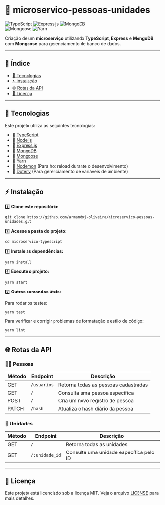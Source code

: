 # 🚀 microservico-pessoas-unidades

![TypeScript](https://img.shields.io/badge/TypeScript-Linguagem-blue?style=for-the-badge&logo=typescript)
![Express.js](https://img.shields.io/badge/Express.js-Framework-green?style=for-the-badge&logo=express)
![MongoDB](https://img.shields.io/badge/MongoDB-Database-darkgreen?style=for-the-badge&logo=mongodb)  
![Mongoose](https://img.shields.io/badge/Mongoose-ODM-red?style=for-the-badge&logo=mongoose)
![Yarn](https://img.shields.io/badge/Yarn-Gerenciador-blue?style=for-the-badge&logo=yarn)  

Criação de um **microserviço** utilizando **TypeScript**, **Express** e **MongoDB** com **Mongoose** para gerenciamento de banco de dados.

---

## 📌 **Índice**
- [📌 Tecnologias](#-tecnologias)
- [⚡ Instalação](#-instalação)
- [🌐 Rotas da API](#-rotas-da-api)
- [📜 Licença](#licenças)

---

## 🚀 **Tecnologias**
Este projeto utiliza as seguintes tecnologias:

- 🔹 [TypeScript](https://www.typescriptlang.org/)
- 🔹 [Node.js](https://nodejs.org/)
- 🔹 [Express.js](https://expressjs.com/)
- 🔹 [MongoDB](https://www.mongodb.com/)
- 🔹 [Mongoose](https://mongoosejs.com/)
- 🔹 [Yarn](https://yarnpkg.com/)
- 🔹 [Nodemon](https://www.npmjs.com/package/nodemon) (Para hot reload durante o desenvolvimento)
- 🔹 [Dotenv](https://www.npmjs.com/package/dotenv) (Para gerenciamento de variáveis de ambiente)

---

## ⚡ **Instalação**
1️⃣ **Clone este repositório:**

```
git clone https://github.com/armandoj-oliveira/microservico-pessoas-unidades.git
```

2️⃣ **Acesse a pasta do projeto:**

```
cd microservico-typescript
```

3️⃣ **Instale as dependências:**
```
yarn install
```

4️⃣ **Execute o projeto:**

```
yarn start
```

5️⃣ **Outros comandos úteis:**

Para rodar os testes:
```
yarn test
```

Para verificar e corrigir problemas de formatação e estilo de código:
```
yarn lint
```

---

## 🌐 Rotas da API

### 🧑‍💻 Pessoas
| Método | Endpoint      | Descrição                                      |
|--------|-------------|----------------------------------------------|
| GET    | `/usuarios`  | Retorna todas as pessoas cadastradas        |
| GET    | `/`          | Consulta uma pessoa específica              |
| POST   | `/`          | Cria um novo registro de pessoa             |
| PATCH  | `/hash`      | Atualiza o hash diário da pessoa            |

### 🏢 Unidades
| Método | Endpoint           | Descrição                                    |
|--------|--------------------|--------------------------------------------|
| GET    | `/`                | Retorna todas as unidades                  |
| GET    | `/:unidade_id`     | Consulta uma unidade específica pelo ID    |


---

## 📜 Licença
Este projeto está licenciado sob a licença MIT. Veja o arquivo [LICENSE](./LICENSE) para mais detalhes.
